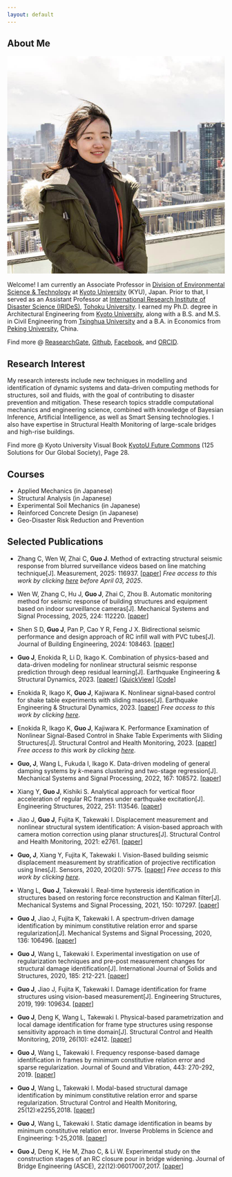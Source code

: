 ```yaml
---
layout: default
---
```


## About Me

<img class="profile-picture" src="me.jpg">

Welcome! I am currently an Associate Professor in [Division of Environmental Science & Technology](http://www.est.kais.kyoto-u.ac.jp/e/index.html) at [Kyoto University](https://www.kyoto-u.ac.jp/en) (KYU), Japan.
Prior to that, I served as an Assistant Professor at [International Research Institute of Disaster Science (IRIDeS)](https://irides.tohoku.ac.jp/eng/), [Tohoku University](http://www.tohoku.ac.jp/en/).
I earned my Ph.D. degree in Architectural Engineering from [Kyoto University](https://www.kyoto-u.ac.jp/en/), along with a B.S. and M.S. in Civil Engineering from [Tsinghua University](https://www.tsinghua.edu.cn/en/index.htm) and a B.A. in Economics from [Peking University](https://english.pku.edu.cn/), China.

Find more @ [ReasearchGate](https://www.researchgate.net/profile/Jia-Guo-63), [Github](https://github.com/JiaGuoLab), [Facebook](https://www.facebook.com/profile.php?id=100057568955019), and [ORCID](https://orcid.org/0000-0001-9059-9851).

## Research Interest

My research interests include new techniques in modelling and identification of dynamic systems and data-driven computing methods for structures, soil and fluids, with the goal of contributing to disaster prevention and mitigation.
These research topics straddle computational mechanics and engineering science, combined with knowledge of Bayesian Inference, Artificial Intelligence, as well as Smart Sensing technologies.
I also have expertise in Structural Health Monitoring of large-scale bridges and high-rise buildings.

Find more @ Kyoto University Visual Book [KyotoU Future Commons](https://my.ebook5.net/kyoto-u/visual_book2024_jp/) (125 Solutions for Our Global Society), Page 28.

## Courses
- Applied Mechanics (in Japanese)
- Structural Analysis (in Japanese)
- Experimental Soil Mechanics (in Japanese)
- Reinforced Concrete Design (in Japanese)
- Geo-Disaster Risk Reduction and Prevention

## Selected Publications
* Zhang C, Wen W, Zhai C, **Guo J**. Method of extracting structural seismic response from blurred surveillance videos based on line matching technique[J]. Measurement, 2025: 116937. [[paper](https://doi.org/10.1016/j.measurement.2025.116937)] *Free access to this work by clicking [here](https://authors.elsevier.com/c/1kbbqxsQaTvJP) before April 03, 2025*.

* Wen W, Zhang C, Hu J, **Guo J**, Zhai C, Zhou B. Automatic monitoring method for seismic response of building structures and equipment based on indoor surveillance cameras[J]. Mechanical Systems and Signal Processing, 2025, 224: 112220. [[paper](https://doi.org/10.1016/j.ymssp.2024.112220)]

* Shen S D, **Guo J**, Pan P, Cao Y R, Feng J X. Bidirectional seismic performance and design approach of RC infill wall with PVC tubes[J]. Journal of Building Engineering, 2024: 108463. [[paper](https://doi.org/10.1016/j.jobe.2024.108463)]

* **Guo J**, Enokida R, Li D, Ikago K. Combination of physics-based and data-driven modeling for nonlinear structural seismic response prediction through deep residual learning[J]. Earthquake Engineering & Structural Dynamics, 2023.
[[paper](https://onlinelibrary.wiley.com/doi/10.1002/eqe.3863)] [[QuickView](https://onlinelibrary.wiley.com/share/author/2SEQPPGRSGIXGYMJANEN?target=10.1002/eqe.3863)] [[Code](https://github.com/JiaGuoLab/pdhi)]

* Enokida R, Ikago K, **Guo J**, Kajiwara K. Nonlinear signal‐based control for shake table experiments with sliding masses[J]. Earthquake Engineering & Structural Dynamics, 2023.
[[paper](https://onlinelibrary.wiley.com/doi/10.1002/eqe.3852)]
*Free access to this work by clicking [here](https://onlinelibrary.wiley.com/doi/epdf/10.1002/eqe.3852)*.

*  Enokida R, Ikago K, **Guo J**, Kajiwara K. Performance Examination of Nonlinear Signal-Based Control in Shake Table Experiments with Sliding Structures[J]. Structural Control and Health Monitoring, 2023.
[[paper](https://doi.org/10.1155/2023/9526244)]
*Free access to this work by clicking [here](https://downloads.hindawi.com/journals/schm/2023/9526244.pdf?_gl=1*191gvsh*_ga*MTI5NTcyMTc5MC4xNzAzNjczNTAw*_ga_NF5QFMJT5V*MTcwNjI0ODYwMy4zLjEuMTcwNjI0ODk3NC40LjAuMA..&_ga=2.184328358.160857340.1706248603-1295721790.1703673500)*.

* **Guo, J**, Wang L, Fukuda I, Ikago K. Data-driven modeling of general damping systems by *k*-means clustering and two-stage regression[J]. Mechanical Systems and Signal Processing, 2022, 167: 108572.
[[paper](https://doi.org/10.1016/j.ymssp.2021.108572)]

*  Xiang Y, **Guo J**, Kishiki S. Analytical approach for vertical floor acceleration of regular RC frames under earthquake excitation[J]. Engineering Structures, 2022, 251: 113546.
[[paper](https://doi.org/10.1016/j.engstruct.2021.113546)]

* Jiao J, **Guo J**,  Fujita K, Takewaki I. Displacement measurement and nonlinear structural
system identification: A vision-based approach with camera motion correction using planar structures[J]. Structural Control and Health Monitoring, 2021: e2761.
[[paper](https://doi.org/10.1002/stc.2761)]

* **Guo, J**, Xiang Y, Fujita K, Takewaki I. Vision-Based building seismic displacement measurement by stratification of projective rectification using lines[J]. Sensors, 2020, 20(20): 5775.
[[paper](https://doi.org/10.3390/s20205775)]
*Free access to this work by clicking [here](https://www.mdpi.com/1424-8220/20/20/5775/pdf)*.

* Wang L, **Guo J**, Takewaki I. Real-time hysteresis identification in structures based on restoring force reconstruction and Kalman filter[J]. Mechanical Systems and Signal Processing, 2021, 150: 107297.
[[paper](https://doi.org/10.1016/j.ymssp.2020.107297)]

* **Guo J**, Jiao J, Fujita K, Takewaki I. A spectrum-driven damage identification by minimum constitutive relation error and sparse regularization[J]. Mechanical Systems and Signal Processing, 2020, 136: 106496.
[[paper](https://doi.org/10.1016/j.ymssp.2019.106496)]

* **Guo J**, Wang L, Takewaki I. Experimental investigation on use of regularization techniques and pre-post measurement changes for structural damage identification[J]. International Journal of Solids and Structures, 2020, 185: 212-221.
[[paper](https://doi.org/10.1016/j.ijsolstr.2019.08.026)]

* **Guo J**, Jiao J, Fujita K, Takewaki I. Damage identification for frame structures using vision-based measurement[J]. Engineering Structures, 2019, 199: 109634.
[[paper](https://doi.org/10.1016/j.engstruct.2019.109634)]

* **Guo J**, Deng K, Wang L, Takewaki I. Physical-based parametrization and local damage identification for frame type structures using response sensitivity approach in time domain[J]. Structural Control and Health Monitoring, 2019, 26(10): e2412.
[[paper](https://doi.org/10.1002/stc.2412)]

* **Guo J**, Wang L, Takewaki I. Frequency response-based damage identification in frames by minimum constitutive relation error and sparse regularization. Journal of Sound and Vibration, 443: 270-292, 2019.
[[paper](https://doi.org/10.1016/j.jsv.2018.11.020)]

* **Guo J**, Wang L, Takewaki I. Modal-based structural damage identification by minimum constitutive relation error and sparse regularization. Structural Control and Health Monitoring, 25(12):e2255,2018.
[[paper](https://doi.org/10.1002/stc.2255)]

* **Guo J**, Wang L, Takewaki I. Static damage identification in beams by minimum constitutive relation error. Inverse Problems in Science and Engineering: 1-25,2018.
[[paper](https://doi.org/10.1080/17415977.2018.1553965)]

* **Guo J**, Deng K, He M, Zhao C, & Li W. Experimental study on the construction stages of an RC closure pour in bridge widening. Journal of Bridge Engineering (ASCE), 22(12):06017007,2017.
[[paper](https://ascelibrary.org/doi/full/10.1061/(ASCE)BE.1943-5592.0001155)]
